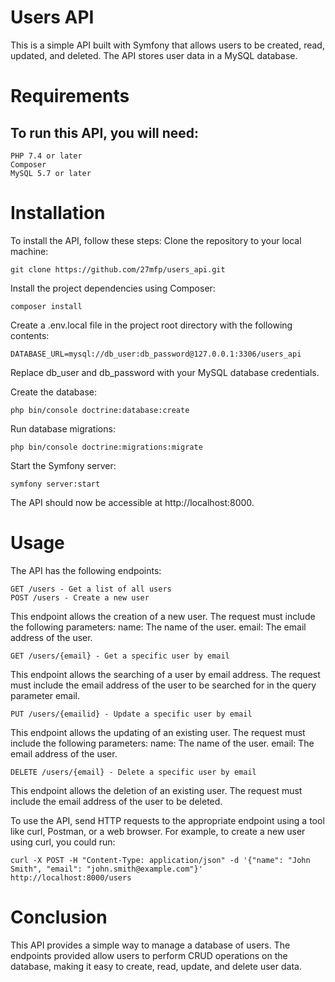 # Users API

This is a simple API built with Symfony that allows users to be created, read, updated, and deleted. The API stores user data in a MySQL database.

# Requirements

## To run this API, you will need:

    PHP 7.4 or later
    Composer
    MySQL 5.7 or later

# Installation

To install the API, follow these steps:
Clone the repository to your local machine:

    git clone https://github.com/27mfp/users_api.git

Install the project dependencies using Composer:

    composer install

Create a .env.local file in the project root directory with the following contents:

    DATABASE_URL=mysql://db_user:db_password@127.0.0.1:3306/users_api

Replace db_user and db_password with your MySQL database credentials.

Create the database:

    php bin/console doctrine:database:create

Run database migrations:

    php bin/console doctrine:migrations:migrate

Start the Symfony server:

    symfony server:start

The API should now be accessible at http://localhost:8000.

# Usage

The API has the following endpoints:

    GET /users - Get a list of all users
    POST /users - Create a new user

This endpoint allows the creation of a new user. The request must include the following parameters:
name: The name of the user.
email: The email address of the user.

    GET /users/{email} - Get a specific user by email

This endpoint allows the searching of a user by email address. The request must include the email address of the user to be searched for in the query parameter email.

    PUT /users/{emailid} - Update a specific user by email

This endpoint allows the updating of an existing user. The request must include the following parameters:
name: The name of the user.
email: The email address of the user.

    DELETE /users/{email} - Delete a specific user by email

This endpoint allows the deletion of an existing user. The request must include the email address of the user to be deleted.

To use the API, send HTTP requests to the appropriate endpoint using a tool like curl, Postman, or a web browser. For example, to create a new user using curl, you could run:

    curl -X POST -H "Content-Type: application/json" -d '{"name": "John Smith", "email": "john.smith@example.com"}' http://localhost:8000/users

# Conclusion

This API provides a simple way to manage a database of users. The endpoints provided allow users to perform CRUD operations on the database, making it easy to create, read, update, and delete user data.
